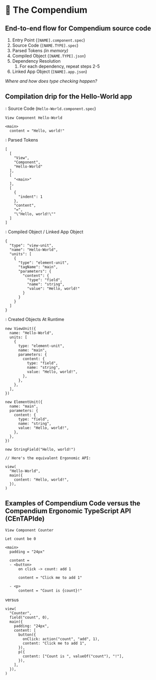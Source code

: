 # 📗 The Compendium

## End-to-end flow for Compendium source code

1. Entry Point (`[NAME].component.spec`)
1. Source Code (`[NAME.TYPE].spec`)
1. Parsed Tokens _(in memory)_
1. Compiled Object (`[NAME.TYPE].json`)
1. Dependency Resolution
   1. For each dependency, repeat steps 2-5
1. Linked App Object (`[NAME].app.json`)

_Where and how does type checking happen?_

## Compilation drip for the Hello-World app

💧 Source Code (`Hello-World.component.spec`)

```
View Component Hello-World

<main>
  content = "Hello, world!"

```

💧 Parsed Tokens

```
[
  [
    "View",
    "Component",
    "Hello-World"
  ],
  [
    "<main>"
  ],
  [
    {
      "indent": 1
    },
    "content",
    "=",
    "\"Hello, world!\""
  ]
]

```

💧 Compiled Object / Linked App Object

```
{
  "type": "view-unit",
  "name": "Hello-World",
  "units": [
    {
      "type": "element-unit",
      "tagName": "main",
      "parameters": {
        "content": {
          "type": "field",
          "name": "string",
          "value": "Hello, world!"
        }
      }
    }
  ]
}

```

💧 Created Objects At Runtime

```
new ViewUnit({
  name: "Hello-World",
  units: [
    {
      type: "element-unit",
      name: "main",
      parameters: {
        content: {
          type: "field",
          name: "string",
          value: "Hello, world!",
        },
      },
    },
  ],
})

new ElementUnit({
  name: "main",
  parameters: {
    content: {
      type: "field",
      name: "string",
      value: "Hello, world!",
    },
  },
})

new StringField("Hello, world!")

// Here's the equivalent Ergonomic API:

view(
  "Hello-World",
  main({
    content: "Hello, world!",
  }),
)

```

## Examples of Compendium Code versus the Compendium Ergonomic TypeScript API (CEnTAPIde)

```
View Component Counter

Let count be 0

<main>
  padding = "24px"

  content =
  - <button>
      on click -> count: add 1

      content = "Click me to add 1"

  - <p>
      content = "Count is {count}!"

```

versus

```
view(
  "Counter",
  field("count", 0),
  main({
    padding: "24px",
    content: [
      button({
        onClick: action("count", "add", 1),
        content: "Click me to add 1",
      }),
      p({
        content: ["Count is ", valueOf("count"), "!"],
      }),
    ],
  }),
)

```
